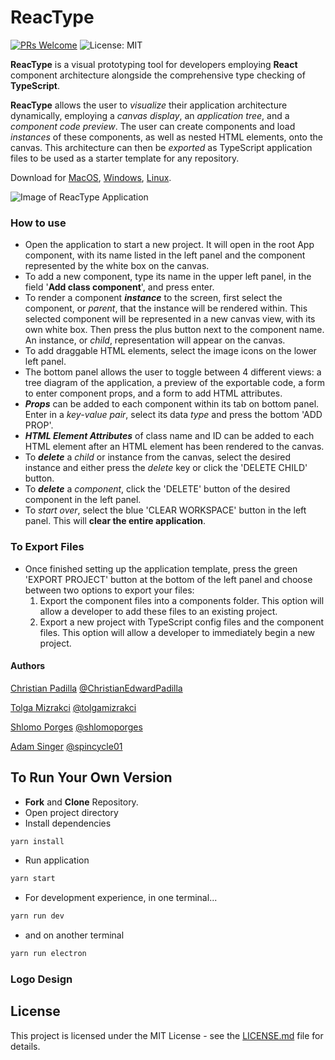 # ReacType

[![PRs Welcome](https://img.shields.io/badge/PRs-welcome-brightgreen.svg)](https://github.com/team-reactype/ReacType/pulls)
![License: MIT](https://img.shields.io/badge/License-MIT-yellow.svg)

**ReacType** is a visual prototyping tool for developers employing **React** component architecture alongside the comprehensive type checking of **TypeScript**.

**ReacType** allows the user to _visualize_ their application architecture dynamically, employing a _canvas display_, an _application tree_, and a _component code preview_. The user can create components and load _instances_ of these components, as well as nested HTML elements, onto the canvas. This architecture can then be _exported_ as TypeScript application files to be used as a starter template for any repository.

Download for [MacOS](), [Windows](), [Linux]().

![Image of ReacType Application](https://imgur.com/VlK5nSw)

### How to use

- Open the application to start a new project. It will open in the root App component, with its name listed in the left panel and the component represented by the white box on the canvas.
- To add a new component, type its name in the upper left panel, in the field '**Add class component**', and press enter.
- To render a component **_instance_** to the screen, first select the component, or _parent_, that the instance will be rendered within. This selected component will be represented in a new canvas view, with its own white box. Then press the plus button next to the component name. An instance, or _child_, representation will appear on the canvas.
- To add draggable HTML elements, select the image icons on the lower left panel.
- The bottom panel allows the user to toggle between 4 different views: a tree diagram of the application, a preview of the exportable code, a form to enter component props, and a form to add HTML attributes.
- **_Props_** can be added to each component within its tab on bottom panel. Enter in a _key-value pair_, select its data _type_ and press the bottom 'ADD PROP'.
- **_HTML Element Attributes_** of class name and ID can be added to each HTML element after an HTML element has been rendered to the canvas.
- To **_delete_** a _child_ or instance from the canvas, select the desired instance and either press the _delete_ key or click the 'DELETE CHILD' button.
- To **_delete_** a _component_, click the 'DELETE' button of the desired component in the left panel.
- To _start over_, select the blue 'CLEAR WORKSPACE' button in the left panel. This will **clear the entire application**.

### To Export Files

- Once finished setting up the application template, press the green 'EXPORT PROJECT' button at the bottom of the left panel and choose between two options to export your files:
  1. Export the component files into a components folder. This option will allow a developer to add these files to an existing project.
  1. Export a new project with TypeScript config files and the component files. This option will allow a developer to immediately begin a new project.

#### Authors

[Christian Padilla](linkedin.com/in/ChristianEdwardPadilla) [@ChristianEdwardPadilla](https://github.com/ChristianEdwardPadilla)

[Tolga Mizrakci](linkedin.com/in/tolga-mizrakci) [@tolgamizrakci](https://github.com/tolgamizrakci)

[Shlomo Porges](linkedin.com/shlomoporges) [@shlomoporges](https://github.com/ShlomoPorges)

[Adam Singer](linkedin.com/in/adsing) [@spincycle01](https://github.com/spincycle01)

## To Run Your Own Version

- **Fork** and **Clone** Repository.
- Open project directory
- Install dependencies

```bash
yarn install
```

- Run application

```bash
yarn start
```

- For development experience, in one terminal...

```bash
yarn run dev
```

- and on another terminal

```bash
yarn run electron
```

### Logo Design

## License

This project is licensed under the MIT License - see the [LICENSE.md](https://github.com/team-reactype/ReacType/blob/development/LICENSE.md) file for details.
